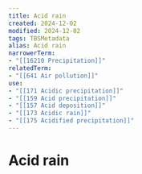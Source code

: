 ```yaml
---
title: Acid rain
created: 2024-12-02
modified: 2024-12-02
tags: TBSMetadata
alias: Acid rain
narrowerTerm:
- "[[16210 Precipitation]]"
relatedTerm:
- "[[641 Air pollution]]"
use:
- "[[171 Acidic precipitation]]"
- "[[159 Acid precipitation]]"
- "[[157 Acid deposition]]"
- "[[173 Acidic rain]]"
- "[[175 Acidified precipitation]]"
---
```

# Acid rain
